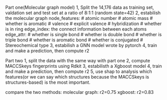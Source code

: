 Part one(Molecular graph model)
1, Split the 14,176 data as training set, valdation set and test set at a ratio of 8:1:1 (random state=42)
2, estabilish the molecular graph
    node_features:
        # atomic number
        # atomic mass
        # whether is aromatic
        # valence
        # explicit valence
        # hybridization
        # whether is in ring
    edge_index:
        the connect information between each atoms
    edge_attr:
        # whether is single bond
        # whether is double bond
        # whether is triple bond
        # whether is aromatic bond
        # whether is conjugated
        # Stereochemical type
3, estabilish a GNN model wrote by pytorch
4, train and make a prediction, then compute r2


Part two
1, split the data with the same way with part one
2, compute MACCSkeys fingerprints using Rdkit
3, estabilisth a Xgboost model
4, train and make a prediction, then compute r2
5, use shap to analysis which features(or we can say which structures because the MACCSkeys is structures-based) is the most important.


compare the two methods:
molecular graph: r2=0.75
xgboost:         r2=0.83
